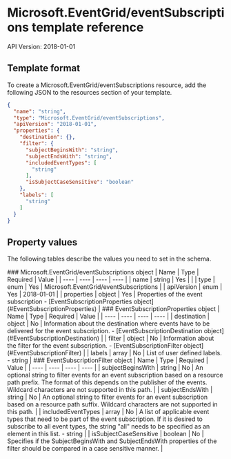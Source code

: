 # Microsoft.EventGrid/eventSubscriptions template reference
API Version: 2018-01-01
## Template format

To create a Microsoft.EventGrid/eventSubscriptions resource, add the following JSON to the resources section of your template.

```json
{
  "name": "string",
  "type": "Microsoft.EventGrid/eventSubscriptions",
  "apiVersion": "2018-01-01",
  "properties": {
    "destination": {},
    "filter": {
      "subjectBeginsWith": "string",
      "subjectEndsWith": "string",
      "includedEventTypes": [
        "string"
      ],
      "isSubjectCaseSensitive": "boolean"
    },
    "labels": [
      "string"
    ]
  }
}
```
## Property values

The following tables describe the values you need to set in the schema.

<a id="Microsoft.EventGrid/eventSubscriptions" />
### Microsoft.EventGrid/eventSubscriptions object
|  Name | Type | Required | Value |
|  ---- | ---- | ---- | ---- |
|  name | string | Yes |  |
|  type | enum | Yes | Microsoft.EventGrid/eventSubscriptions |
|  apiVersion | enum | Yes | 2018-01-01 |
|  properties | object | Yes | Properties of the event subscription - [EventSubscriptionProperties object](#EventSubscriptionProperties) |


<a id="EventSubscriptionProperties" />
### EventSubscriptionProperties object
|  Name | Type | Required | Value |
|  ---- | ---- | ---- | ---- |
|  destination | object | No | Information about the destination where events have to be delivered for the event subscription. - [EventSubscriptionDestination object](#EventSubscriptionDestination) |
|  filter | object | No | Information about the filter for the event subscription. - [EventSubscriptionFilter object](#EventSubscriptionFilter) |
|  labels | array | No | List of user defined labels. - string |


<a id="EventSubscriptionFilter" />
### EventSubscriptionFilter object
|  Name | Type | Required | Value |
|  ---- | ---- | ---- | ---- |
|  subjectBeginsWith | string | No | An optional string to filter events for an event subscription based on a resource path prefix.
The format of this depends on the publisher of the events.
Wildcard characters are not supported in this path. |
|  subjectEndsWith | string | No | An optional string to filter events for an event subscription based on a resource path suffix.
Wildcard characters are not supported in this path. |
|  includedEventTypes | array | No | A list of applicable event types that need to be part of the event subscription.
If it is desired to subscribe to all event types, the string "all" needs to be specified as an element in this list. - string |
|  isSubjectCaseSensitive | boolean | No | Specifies if the SubjectBeginsWith and SubjectEndsWith properties of the filter
should be compared in a case sensitive manner. |

